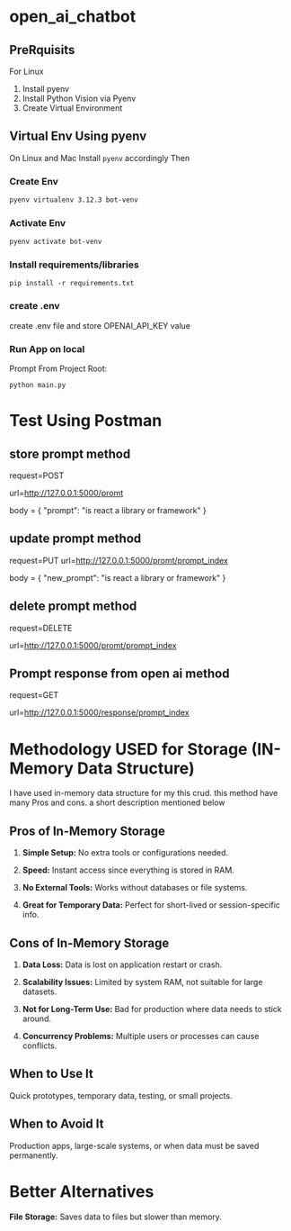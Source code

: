 # open_ai_chatbot


## PreRquisits 
For Linux
1. Install pyenv
2. Install Python Vision via Pyenv
3. Create Virtual Environment



## Virtual Env Using pyenv

On Linux and Mac Install `pyenv` accordingly
Then

### Create Env

```bash
pyenv virtualenv 3.12.3 bot-venv
```

### Activate Env

```bash
pyenv activate bot-venv
```

### Install requirements/libraries 

```
pip install -r requirements.txt
```


### create .env
create .env file and store OPENAI_API_KEY value



### Run App on local
Prompt From Project Root:
```
python main.py
```

# Test Using Postman

## store prompt method
request=POST

url=http://127.0.0.1:5000/promt

body = {
    "prompt": "is react a library or framework"
}

## update prompt method
request=PUT
url=http://127.0.0.1:5000/promt/prompt_index

body = {
    "new_prompt": "is react a library or framework"
}

## delete prompt method
request=DELETE

url=http://127.0.0.1:5000/promt/prompt_index

## Prompt response from open ai method
request=GET

url=http://127.0.0.1:5000/response/prompt_index


# Methodology USED for Storage (IN-Memory Data Structure)

I have used in-memory data structure for my this crud. this method have many Pros and cons. a short description mentioned below

## Pros of In-Memory Storage
1. **Simple Setup:** No extra tools or configurations needed.

2. **Speed:** Instant access since everything is stored in RAM.

3. **No External Tools:** Works without databases or file systems.

4. **Great for Temporary Data:** Perfect for short-lived or session-specific info.

## Cons of In-Memory Storage
1. **Data Loss:** Data is lost on application restart or crash.

2. **Scalability Issues:** Limited by system RAM, not suitable for large datasets.

3. **Not for Long-Term Use:** Bad for production where data needs to stick around.

4. **Concurrency Problems:** Multiple users or processes can cause conflicts.

## When to Use It
Quick prototypes, temporary data, testing, or small projects.

## When to Avoid It
Production apps, large-scale systems, or when data must be saved permanently.

# Better Alternatives
**File Storage:** Saves data to files but slower than memory.